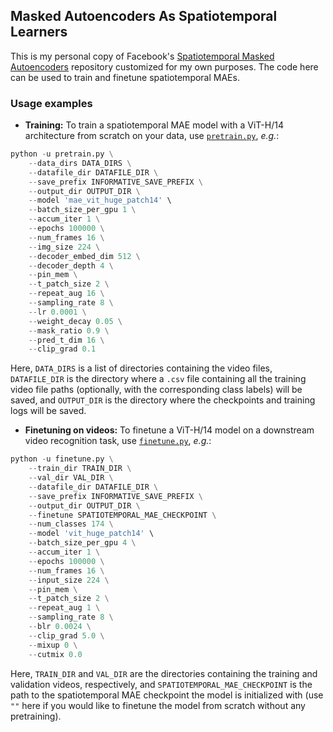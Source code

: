 ## Masked Autoencoders As Spatiotemporal Learners

This is my personal copy of Facebook's [Spatiotemporal Masked Autoencoders](https://github.com/facebookresearch/mae_st) repository customized for my own purposes. The code here can be used to train and finetune spatiotemporal MAEs.

### Usage examples

* **Training:** To train a spatiotemporal MAE model with a ViT-H/14 architecture from scratch on your data, use [`pretrain.py`](https://github.com/eminorhan/mae_st/blob/master/pretrain.py), *e.g.*:
```python
python -u pretrain.py \
    --data_dirs DATA_DIRS \
    --datafile_dir DATAFILE_DIR \
    --save_prefix INFORMATIVE_SAVE_PREFIX \
    --output_dir OUTPUT_DIR \
    --model 'mae_vit_huge_patch14' \
    --batch_size_per_gpu 1 \
    --accum_iter 1 \
    --epochs 100000 \
    --num_frames 16 \
    --img_size 224 \
    --decoder_embed_dim 512 \
    --decoder_depth 4 \
    --pin_mem \
    --t_patch_size 2 \
    --repeat_aug 16 \
    --sampling_rate 8 \
    --lr 0.0001 \
    --weight_decay 0.05 \
    --mask_ratio 0.9 \
    --pred_t_dim 16 \
    --clip_grad 0.1
```
Here, `DATA_DIRS` is a list of directories containing the video files, `DATAFILE_DIR` is the directory where a `.csv` file containing all the training video file paths (optionally, with the corresponding class labels) will be saved, and `OUTPUT_DIR` is the directory where the checkpoints and training logs will be saved.

* **Finetuning on videos:** To finetune a ViT-H/14 model on a downstream video recognition task, use [`finetune.py`](https://github.com/eminorhan/mae_st/blob/master/finetune.py), *e.g.*:
```python
python -u finetune.py \
    --train_dir TRAIN_DIR \
    --val_dir VAL_DIR \
    --datafile_dir DATAFILE_DIR \
    --save_prefix INFORMATIVE_SAVE_PREFIX \
    --output_dir OUTPUT_DIR \
    --finetune SPATIOTEMPORAL_MAE_CHECKPOINT \
    --num_classes 174 \
    --model 'vit_huge_patch14' \
    --batch_size_per_gpu 4 \
    --accum_iter 1 \
    --epochs 100000 \
    --num_frames 16 \
    --input_size 224 \
    --pin_mem \
    --t_patch_size 2 \
    --repeat_aug 1 \
    --sampling_rate 8 \
    --blr 0.0024 \
    --clip_grad 5.0 \
    --mixup 0 \
    --cutmix 0.0
```
Here, `TRAIN_DIR` and `VAL_DIR` are the directories containing the training and validation videos, respectively, and `SPATIOTEMPORAL_MAE_CHECKPOINT` is the path to the spatiotemporal MAE checkpoint the model is initialized with (use `""` here if you would like to finetune the model from scratch without any pretraining).
